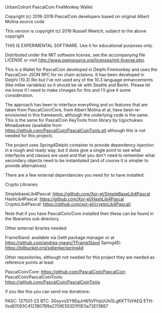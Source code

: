 UrbanCohort PascalCoin FireMonkey Wallet

Copyright (c) 2016-2019 PascalCoin developers based on original Albert Molina source code

This version is copyright (c) 2019 Russell Weetch, subject to the above copyright
  
THIS IS EXPERIMENTAL SOFTWARE. Use it for educational purposes only.  
    
Distributed under the MIT software license, see the accompanying file  
LICENSE  or visit http://www.opensource.org/licenses/mit-license.php.  


This is a Wallet for PascalCoin developed in Delphi Firemonkey and uses the PascalCoin JSON RPC for on chain actaions. It has been developed in Delphi (10.3) Rio but I've not used any of the 10.3 language enhancements (like inlibe variables) so it should be ok with Seattle and Berlin. Please let me know if I need to make chnages for this and I'll give it some consideration.

The approach has been to interface everything and so features that are taken from PascalCoin/Core, from Albert Molina et al, have been re-envisioned in this framework, although the underlying code is the same. This is the same for PascalCoin KeyTools from library by Ugochukwu Mmaduekwe (available from https://github.com/PascalCoin/PascalCoinTools.git although this is not needed for this project).

The project uses Spring4Delphi container to provide dependency injection in a rough and ready way, but it does give a single point to see what interfaces and classes are used and that you don't need to remember what secondary objects need to be instantiated (and of course it is simpler to provide alternatives).

There are a few external dependancies you need for to have installed:

Crypto Libraries:

SimplebaseLib4Pascal: https://github.com/Xor-el/SimpleBaseLib4Pascal
HashLib4Pascal: https://github.com/Xor-el/HashLib4Pascal
CryptoLib4Pascal: https://github.com/xor-el/cryptoLib4Pascal/

Note that if you have PascalCoin/Core installed then these can be found in the libararies sub directory.

Other external ibraries needed:

FrameStand: available via GetIt package manager or at https://github.com/andrea-magni/TFrameStand
Spring4D: https://bitbucket.org/sglienke/spring4d


Other repositories, although not needed for this project they are needed as reference points at least

PascalCoin/Core: https://github.com/PascalCoin/PascalCoin
PascalCoin/PascalCoinTools: https://github.com/PascalCoin/PascalCoinTools

if you like this you can send me donations:

PASC: 127501-23
BTC:  3GsyvoSY9EqJnW5VFhpUUhGLgKKTTsYAEQ
ETH:  0xdEf093C4121B07B9a2709E553D1f0E0a72Ef3887
